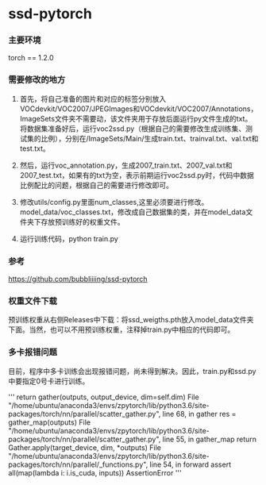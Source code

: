 # ssd-pytorch

### 主要环境
torch == 1.2.0

### 需要修改的地方

1. 首先，将自己准备的图片和对应的标签分别放入VOCdevkit/VOC2007/JPEGImages和VOCdevkit/VOC2007/Annotations，ImageSets文件夹不需要动，该文件夹用于存放后面运行py文件生成的txt。将数据集准备好后，运行voc2ssd.py（根据自己的需要修改生成训练集、测试集的比例），分别在/ImageSets/Main/生成train.txt、trainval.txt、val.txt和test.txt。

2. 然后，运行voc_annotation.py，生成2007_train.txt、2007_val.txt和2007_test.txt，如果有的txt为空，表示前期运行voc2ssd.py时，代码中数据比例配比的问题，根据自己的需要进行修改即可。

3. 修改utils/config.py里面num_classes,这里必须要进行修改。model_data/voc_classes.txt，修改成自己数据集的类，并在model_data文件夹下存放预训练好的权重文件。

4. 运行训练代码，python train.py

### 参考

https://github.com/bubbliiiing/ssd-pytorch

### 权重文件下载
预训练权重从右侧Releases中下载：将ssd_weigths.pth放入model_data文件夹下面。当然，也可以不用预训练权重，注释掉train.py中相应的代码即可。


### 多卡报错问题
目前，程序中多卡训练会出现报错问题，尚未得到解决。因此，train.py和ssd.py中要指定0号卡进行训练。

'''
    return gather(outputs, output_device, dim=self.dim)
  File "/home/ubuntu/anaconda3/envs/zpytorch/lib/python3.6/site-packages/torch/nn/parallel/scatter_gather.py", line 68, in gather
    res = gather_map(outputs)
  File "/home/ubuntu/anaconda3/envs/zpytorch/lib/python3.6/site-packages/torch/nn/parallel/scatter_gather.py", line 55, in gather_map
    return Gather.apply(target_device, dim, *outputs)
  File "/home/ubuntu/anaconda3/envs/zpytorch/lib/python3.6/site-packages/torch/nn/parallel/_functions.py", line 54, in forward
    assert all(map(lambda i: i.is_cuda, inputs))
AssertionError
'''
